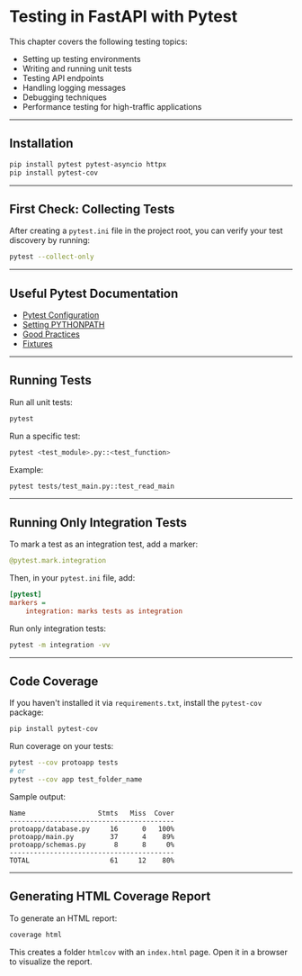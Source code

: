 # Testing in FastAPI with Pytest

This chapter covers the following testing topics:

* Setting up testing environments
* Writing and running unit tests
* Testing API endpoints
* Handling logging messages
* Debugging techniques
* Performance testing for high-traffic applications

---

## Installation

```bash
pip install pytest pytest-asyncio httpx
pip install pytest-cov
```

---

## First Check: Collecting Tests

After creating a `pytest.ini` file in the project root, you can verify your test discovery by running:

```bash
pytest --collect-only
```

---

## Useful Pytest Documentation

* [Pytest Configuration](https://docs.pytest.org/en/stable/reference/customize.html)
* [Setting PYTHONPATH](https://docs.pytest.org/en/7.1.x/explanationpythonpath.html)
* [Good Practices](https://docs.pytest.org/en/7.1.x/explanation/goodpractices.html)
* [Fixtures](https://docs.pytest.org/en/7.1.x/reference/fixtures.html)

---

## Running Tests

Run all unit tests:

```bash
pytest
```

Run a specific test:

```bash
pytest <test_module>.py::<test_function>
```

Example:

```bash
pytest tests/test_main.py::test_read_main
```

---

## Running Only Integration Tests

To mark a test as an integration test, add a marker:

```python
@pytest.mark.integration
```

Then, in your `pytest.ini` file, add:

```ini
[pytest]
markers =
    integration: marks tests as integration
```

Run only integration tests:

```bash
pytest -m integration -vv
```

---

## Code Coverage

If you haven't installed it via `requirements.txt`, install the `pytest-cov` package:

```bash
pip install pytest-cov
```

Run coverage on your tests:

```bash
pytest --cov protoapp tests
# or
pytest --cov app test_folder_name
```

Sample output:

```
Name                  Stmts   Miss  Cover
-----------------------------------------
protoapp/database.py     16      0   100%
protoapp/main.py         37      4    89%
protoapp/schemas.py       8      8     0%
-----------------------------------------
TOTAL                    61     12    80%
```

---

## Generating HTML Coverage Report

To generate an HTML report:

```bash
coverage html
```

This creates a folder `htmlcov` with an `index.html` page. Open it in a browser to visualize the report.
